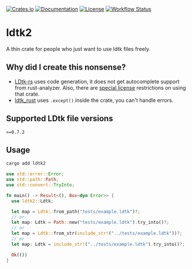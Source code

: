 [![Crates.io](https://img.shields.io/crates/v/ldtk2.svg)](https://crates.io/crates/ldtk2)
[![Documentation](https://docs.rs/ldtk2/badge.svg)](https://docs.rs/ldtk2)
[![License](https://img.shields.io/crates/l/ldtk2.svg)](LICENSE)
[![Workflow Status](https://github.com/sumibi-yakitori/ldtk2-rs/workflows/Rust/badge.svg)](https://github.com/sumibi-yakitori/ldtk2-rs/actions?query=workflow%3A%22Rust%22)

# ldtk2

A thin crate for people who just want to use ldtk files freely.


## Why did I create this nonsense?

- [LDtk-rs](https://github.com/katharostech/LDtk-rs) uses code generation, it does not get autocomplete support from rust-analyzer. Also, there are [special license](https://github.com/katharostech/katharos-license) restrictions on using that crate.
- [ldtk_rust](https://github.com/estivate/ldtk_rust) uses `.except()` inside the crate, you can't handle errors.


## Supported LDtk file versions

`>=0.7.2`


## Usage

```sh
cargo add ldtk2
```

```rust
use std::error::Error;
use std::path::Path;
use std::convert::TryInto;

fn main() -> Result<(), Box<dyn Error>> {
  use ldtk2::Ldtk;

  let map = Ldtk::from_path("tests/example.ldtk")?;
  // or
  let map: Ldtk = Path::new("tests/example.ldtk").try_into()?;
  // or
  let map = Ldtk::from_str(include_str!("../tests/example.ldtk"))?;
  // or
  let map: Ldtk = include_str!("../tests/example.ldtk").try_into()?;

  Ok(())
}
```
